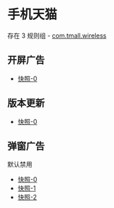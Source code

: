 # 手机天猫

存在 3 规则组 - [com.tmall.wireless](/src/apps/com.tmall.wireless.ts)

## 开屏广告

- [快照-0](https://gkd-kit.gitee.io/import/13162604)

## 版本更新

- [快照-0](https://gkd-kit.gitee.io/import/13162603)

## 弹窗广告

默认禁用

- [快照-0](https://gkd-kit.gitee.io/import/13222394)
- [快照-1](https://gkd-kit.gitee.io/import/13222500)
- [快照-2](https://gkd-kit.gitee.io/import/13222510)
